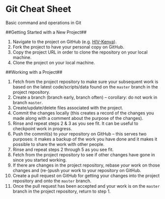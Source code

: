 # Git Cheat Sheet
Basic command and operations in Git

##Getting Started with a New Project##
1. Navigate to the project on GitHub (e.g. [HIV-Kenya](https://github.com/InstituteforDiseaseModeling/HIV-Kenya)).
2. Fork the project to have your personal copy on GitHub.
3. Copy the project URL in order to clone the repository on your local machine.
4. Clone the project on your local machine.

##Working with a Project##
1.	Fetch from the project repository to make sure your subsequent work is based on the latest code/scripts/data found on the ```master``` branch in the project repository.
2.	Create a branch (branch early, branch often) – corollary: do not work in branch ```master```.
3.	Create/update/delete files associated with the project.
4.	Commit the changes locally (this creates a record of the changes you made along with a comment about the purpose of the changes).
5.	Rinse and repeat steps 2 & 3 as you see fit. It can be useful to checkpoint work in progress.
6.	Push the commit(s) to _your_ repository on GitHub – this serves two purposes: it makes a backup of the work you have done and it makes it possible to share the work with other people.
7.	Rinse and repeat steps 2 through 5 as you see fit.
8.	Fetch from the project repository to see if other changes have gone in since you started working.
9.	If there are changes in the project repository, rebase _your_ work on those changes and (re-)push your work to your repository on GitHub.
10.	Create a pull request on GitHub for getting your changes into the project repository and onto the ```master``` branch.
11.	Once the pull request has been accepted and your work is on the ```master``` branch in the project repository, return to step 1.
